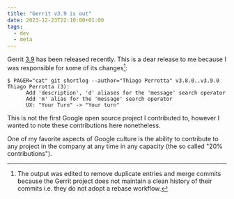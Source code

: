 ```yaml
---
title: "Gerrit v3.9 is out"
date: 2023-12-23T22:10:00+01:00
tags:
  - dev
  - meta
---
```


Gerrit [3.9](https://www.gerritcodereview.com/3.9.html) has been released recently. This is a dear release to me because I was responsible for some of its changes[^1]:


```shell
$ PAGER="cat" git shortlog --author="Thiago Perrotta" v3.8.0..v3.9.0
Thiago Perrotta (3):
      Add 'description', 'd' aliases for the 'message' search operator
      Add 'm' alias for the 'message' search operator
      UX: "Your Turn" -> "Your turn"
```

This is not the first Google open source project I contributed to, however I
wanted to note these contributions here nonetheless.

One of my favorite aspects of Google culture is the ability to contribute to
any project in the company at any time in any capacity (the so called "20%
contributions").

[^1]: The output was edited to remove duplicate entries and merge commits
    because the Gerrit project does not maintain a clean history of their
    commits i.e. they do not adopt a rebase workflow.
